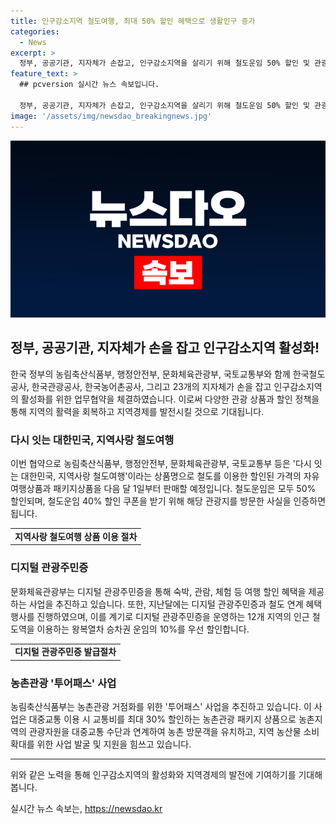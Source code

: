 ```yaml
---
title: 인구감소지역 철도여행, 최대 50% 할인 혜택으로 생활인구 증가
categories:
  - News
excerpt: >
  정부, 공공기관, 지자체가 손잡고, 인구감소지역을 살리기 위해 철도운임 50% 할인 및 관광상품 출시. 16일, 업무협약 체결하며 관계자 100여 명 참석. 다시 잇는 대한민국, 지역사랑 철도여행 판매로 지역 경제 발전 기대. 철도승차권 구매 후 관광지 방문 시 40% 할인 쿠폰 제공. 디지털 관광주민증 이용 시 숙박, 관람, 체험 등 여행 할인 혜택 제공. 농촌관광 투어패스 사업으로 교통비 최대 30% 할인 및 농산물 소비 확대 지원.
feature_text: >
  ## pcversion 실시간 뉴스 속보입니다.

  정부, 공공기관, 지자체가 손잡고, 인구감소지역을 살리기 위해 철도운임 50% 할인 및 관광상품 출시. 16일, 업무협약 체결하며 관계자 100여 명 참석. 다시 잇는 대한민국, 지역사랑 철도여행 판매로 지역 경제 발전 기대. 철도승차권 구매 후 관광지 방문 시 40% 할인 쿠폰 제공. 디지털 관광주민증 이용 시 숙박, 관람, 체험 등 여행 할인 혜택 제공. 농촌관광 투어패스 사업으로 교통비 최대 30% 할인 및 농산물 소비 확대 지원.
image: '/assets/img/newsdao_breakingnews.jpg'
---
```


<p><img src="/assets/img/newsdao_breakingnews.jpg" alt="pcversion 속보" /></p>

<h2 data-ke-size="size26">정부, 공공기관, 지자체가 손을 잡고 인구감소지역 활성화!</h2>

<p data-ke-size="size16">한국 정부의 농림축산식품부, 행정안전부, 문화체육관광부, 국토교통부와 함께 한국철도공사, 한국관광공사, 한국농어촌공사, 그리고 23개의 지자체가 손을 잡고 인구감소지역의 활성화를 위한 업무협약을 체결하였습니다. 이로써 다양한 관광 상품과 할인 정책을 통해 지역의 활력을 회복하고 지역경제를 발전시킬 것으로 기대됩니다.</p>

<h3>다시 잇는 대한민국, 지역사랑 철도여행</h3>

<p data-ke-size="size16">이번 협약으로 농림축산식품부, 행정안전부, 문화체육관광부, 국토교통부 등은 '다시 잇는 대한민국, 지역사랑 철도여행'이라는 상품명으로 철도를 이용한 할인된 가격의 자유여행상품과 패키지상품을 다음 달 1일부터 판매할 예정입니다. 철도운임은 모두 50% 할인되며, 철도운임 40% 할인 쿠폰을 받기 위해 해당 관광지를 방문한 사실을 인증하면 됩니다.</p>

<table>
    <tr>
        <td style="text-align: center; height: 17px;"><b>지역사랑 철도여행 상품 이용 절차</b></td>
    </tr>
</table>

<h3>디지털 관광주민증</h3>

<p data-ke-size="size16">문화체육관광부는 디지털 관광주민증을 통해 숙박, 관람, 체험 등 여행 할인 혜택을 제공하는 사업을 추진하고 있습니다. 또한, 지난달에는 디지털 관광주민증과 철도 연계 혜택 행사를 진행하였으며, 이를 계기로 디지털 관광주민증을 운영하는 12개 지역의 인근 철도역을 이용하는 왕복열차 승차권 운임의 10%를 우선 할인합니다.</p>

<table>
    <tr>
        <td style="text-align: center; height: 17px;"><b>디지털 관광주민증 발급절차</b></td>
    </tr>
</table>

<h3>농촌관광 '투어패스' 사업</h3>

<p data-ke-size="size16">농림축산식품부는 농촌관광 거점화를 위한 '투어패스' 사업을 추진하고 있습니다. 이 사업은 대중교통 이용 시 교통비를 최대 30% 할인하는 농촌관광 패키지 상품으로 농촌지역의 관광자원을 대중교통 수단과 연계하여 농촌 방문객을 유치하고, 지역 농산물 소비 확대를 위한 사업 발굴 및 지원을 힘쓰고 있습니다.</p>

<hr>

<p data-ke-size="size16">위와 같은 노력을 통해 인구감소지역의 활성화와 지역경제의 발전에 기여하기를 기대해 봅니다.</p>
실시간 뉴스 속보는, <a href="https://newsdao.kr" rel="dofollow">https://newsdao.kr</a>



